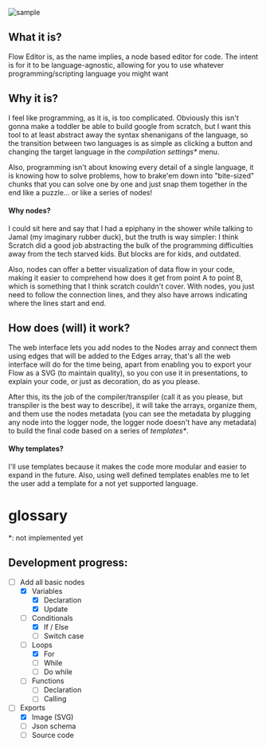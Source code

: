 ![sample](https://github.com/toddync/flow_editor/assets/102318495/1907dd0f-c5b9-45c9-a848-0a24f8eefbae)


## What it is?

Flow Editor is, as the name implies, a node based editor for code. The intent is for it to be language-agnostic, allowing for you to use whatever programming/scripting language you might want

## Why it is?

I feel like programming, as it is, is too complicated. Obviously this isn't gonna make a toddler be able to build google from scratch, but I want this tool to at least abstract away the syntax shenanigans of the language, so the transition between two languages is as simple as clicking a button and changing the target language in the *compilation settings\** menu.

Also, programming isn't about knowing every detail of a single language, it is knowing how to solve problems, how to brake'em down into "bite-sized" chunks that you can solve one by one and just snap them together in the end like a puzzle... or like a series of nodes!

#### Why nodes?

I could sit here and say that I had a epiphany in the shower while talking to Jamal (my imaginary rubber duck), but the truth is way simpler: I think Scratch did a good job abstracting the bulk of the programming difficulties away from the tech starved kids. But blocks are for kids, and outdated.

Also, nodes can offer a better visualization of data flow in your code, making it easier to comprehend how does it get from point A to point B, which is something that I think scratch couldn't cover. With nodes, you just need to follow the connection lines, and they also have arrows indicating where the lines start and end.

## How does (will) it  work?

The web interface lets you add nodes to the Nodes array and connect them using edges that will be added to the Edges array, that's all the web interface will do for the time being, apart from enabling you to export your Flow as a SVG (to maintain quality), so you con use it in presentations, to explain your code, or just as decoration, do as you please.

After this, its the job of the compiler/transpiler (call it as you please, but transpiler is the best way to describe), it will take the arrays, organize them, and them use the nodes metadata (you can see the metadata by plugging any node into the logger node, the logger node doesn't have any metadata) to build the final code based on a series of *templates\**.

#### Why templates?

I'll use templates because it makes the code more modular and easier to expand in the future. Also, using well defined templates enables me to let the user add a template for a not yet supported language.

# glossary

\*: not implemented yet

## Development progress:

- [ ] Add all basic nodes
	- [x] Variables 
		- [x] Declaration
		- [x] Update
	- [ ] Conditionals
		- [x] If / Else
		- [ ] Switch case
	- [ ] Loops
		- [x] For
		- [ ] While
		- [ ] Do while
	- [ ] Functions
		- [ ] Declaration
		- [ ] Calling
- [ ] Exports
	- [x] Image (SVG)
	- [ ] Json schema
	- [ ] Source code
